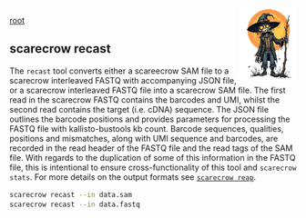 <img style="float:right;width:100px;" src="../img/scarecrow.png" alt="scarecrow"/>

[root](../README.md)

## scarecrow recast
The `recast` tool converts either a scareecrow SAM file to a scarecrow interleaved FASTQ with accompanying JSON file, or a scarecrow interleaved FASTQ file into a scarecrow SAM file. The first read in the scarecrow FASTQ contains the barcodes and UMI, whilst the second read contains the target (i.e. cDNA) sequence. The JSON file outlines the barcode positions and provides parameters for processing the FASTQ file with kallisto-bustools kb count. Barcode sequences, qualities, positions and mismatches, along with UMI sequence and barcodes, are recorded in the read header of the FASTQ file and the read tags of the SAM file. With regards to the duplication of some of this information in the FASTQ file, this is intentional to ensure cross-functionality of this tool and `scarecrow stats`. For more details on the output formats see [`scarecrow reap`](toolkit_reap.md).

```bash
scarecrow recast --in data.sam
scarecrow recast --in data.fastq
```
